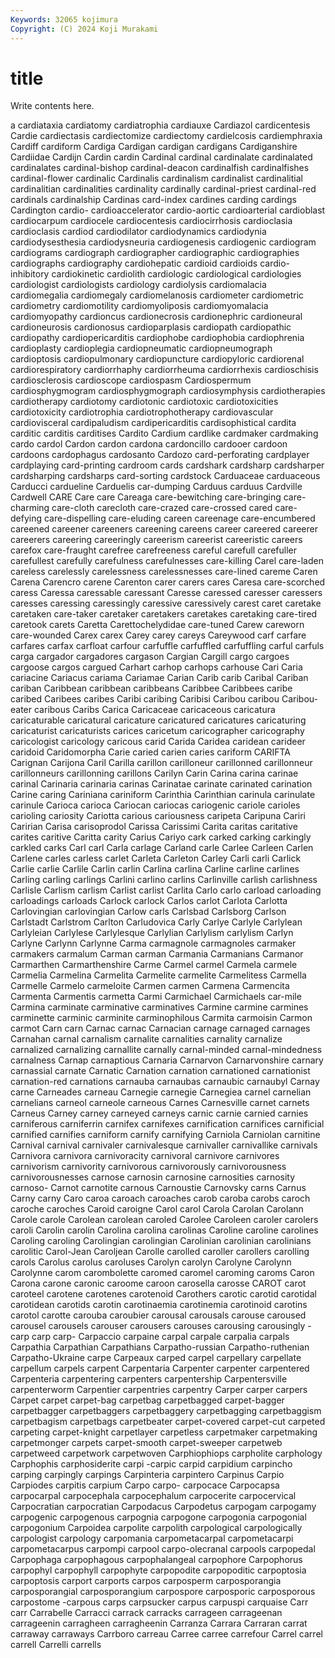 ```yaml
---
Keywords: 32065 kojimura
Copyright: (C) 2024 Koji Murakami
---
```


# title

Write contents here.



a cardiataxia cardiatomy
cardiatrophia cardiauxe Cardiazol cardicentesis Cardie cardiectasis cardiectomize cardiectomy cardielcosis cardiemphraxia
Cardiff cardiform Cardiga Cardigan cardigan cardigans Cardiganshire Cardiidae Cardijn Cardin
cardin Cardinal cardinal cardinalate cardinalated cardinalates cardinal-bishop cardinal-deacon cardinalfish cardinalfishes
cardinal-flower cardinalic Cardinalis cardinalism cardinalist cardinalitial cardinalitian cardinalities cardinality cardinally
cardinal-priest cardinal-red cardinals cardinalship Cardinas card-index cardines carding cardings Cardington
cardio- cardioaccelerator cardio-aortic cardioarterial cardioblast cardiocarpum cardiocele cardiocentesis cardiocirrhosis cardioclasia
cardioclasis cardiod cardiodilator cardiodynamics cardiodynia cardiodysesthesia cardiodysneuria cardiogenesis cardiogenic cardiogram
cardiograms cardiograph cardiographer cardiographic cardiographies cardiographs cardiography cardiohepatic cardioid cardioids
cardio-inhibitory cardiokinetic cardiolith cardiologic cardiological cardiologies cardiologist cardiologists cardiology cardiolysis
cardiomalacia cardiomegalia cardiomegaly cardiomelanosis cardiometer cardiometric cardiometry cardiomotility cardiomyoliposis cardiomyomalacia
cardiomyopathy cardioncus cardionecrosis cardionephric cardioneural cardioneurosis cardionosus cardioparplasis cardiopath cardiopathic
cardiopathy cardiopericarditis cardiophobe cardiophobia cardiophrenia cardioplasty cardioplegia cardiopneumatic cardiopneumograph cardioptosis
cardiopulmonary cardiopuncture cardiopyloric cardiorenal cardiorespiratory cardiorrhaphy cardiorrheuma cardiorrhexis cardioschisis cardiosclerosis
cardioscope cardiospasm Cardiospermum cardiosphygmogram cardiosphygmograph cardiosymphysis cardiotherapies cardiotherapy cardiotomy cardiotonic
cardiotoxic cardiotoxicities cardiotoxicity cardiotrophia cardiotrophotherapy cardiovascular cardiovisceral cardipaludism cardipericarditis cardisophistical
cardita carditic carditis carditises Cardito Cardium cardlike cardmaker cardmaking cardo
cardol Cardon cardon cardona cardoncillo cardooer cardoon cardoons cardophagus cardosanto
Cardozo card-perforating cardplayer cardplaying card-printing cardroom cards cardshark cardsharp cardsharper
cardsharping cardsharps card-sorting cardstock Carduaceae carduaceous Carducci cardueline Carduelis car-dumping
Carduus carduus Cardville Cardwell CARE Care care Careaga care-bewitching care-bringing
care-charming care-cloth carecloth care-crazed care-crossed cared care-defying care-dispelling care-eluding careen
careenage care-encumbered careened careener careeners careening careens career careered careerer
careerers careering careeringly careerism careerist careeristic careers carefox care-fraught carefree
carefreeness careful carefull carefuller carefullest carefully carefulness carefulnesses care-killing Carel
care-laden careless carelessly carelessness carelessnesses care-lined careme Caren Carena Carencro
carene Carenton carer carers cares Caresa care-scorched caress Caressa caressable
caressant Caresse caressed caresser caressers caresses caressing caressingly caressive caressively
carest caret caretake caretaken care-taker caretaker caretakers caretakes caretaking care-tired
caretook carets Caretta Carettochelydidae care-tuned Carew careworn care-wounded Carex carex
Carey carey careys Careywood carf carfare carfares carfax carfloat carfour
carfuffle carfuffled carfuffling carful carfuls carga cargador cargadores cargason Cargian
Cargill cargo cargoes cargoose cargos cargued Carhart carhop carhops carhouse
Cari Caria cariacine Cariacus cariama Cariamae Carian Carib carib Caribal
Cariban cariban Caribbean caribbean caribbeans Caribbee Caribbees caribe caribed Caribees
caribes Caribi caribing Caribisi Caribou caribou Caribou-eater caribous Caribs Carica
Caricaceae caricaceous caricatura caricaturable caricatural caricature caricatured caricatures caricaturing caricaturist
caricaturists carices caricetum caricographer caricography caricologist caricology caricous carid Carida
Caridea caridean carideer caridoid Caridomorpha Carie caried carien caries cariform
CARIFTA Carignan Carijona Caril Carilla carillon carilloneur carillonned carillonneur carillonneurs
carillonning carillons Carilyn Carin Carina carina carinae carinal Carinaria carinaria
carinas Carinatae carinate carinated carination Carine caring Cariniana cariniform Carinthia
Carinthian carinula carinulate carinule Carioca carioca Cariocan cariocas cariogenic cariole
carioles carioling cariosity Cariotta carious cariousness caripeta Caripuna Cariri Caririan
Carisa carisoprodol Carissa Carissimi Carita caritas caritative carites caritive Caritta
carity Carius Cariyo cark carked carking carkingly carkled carks Carl
carl Carla carlage Carland carle Carlee Carleen Carlen Carlene carles
carless carlet Carleta Carleton Carley Carli carli Carlick Carlie carlie
Carlile Carlin carlin Carlina carlina Carline carline carlines Carling carling
carlings Carlini carlino carlins Carlinville carlish carlishness Carlisle Carlism carlism
Carlist carlist Carlita Carlo carlo carload carloading carloadings carloads Carlock
carlock Carlos carlot Carlota Carlotta Carlovingian carlovingian Carlow carls Carlsbad
Carlsborg Carlson Carlstadt Carlstrom Carlton Carludovica Carly Carlye Carlyle Carlylean
Carlyleian Carlylese Carlylesque Carlylian Carlylism carlylism Carlyn Carlyne Carlynn Carlynne
Carma carmagnole carmagnoles carmaker carmakers carmalum Carman carman Carmania Carmanians
Carmanor Carmarthen Carmarthenshire Carme Carmel carmel Carmela carmele Carmelia Carmelina
Carmelita Carmelite carmelite Carmelitess Carmella Carmelle Carmelo carmeloite Carmen carmen
Carmena Carmencita Carmenta Carmentis carmetta Carmi Carmichael Carmichaels car-mile Carmina
carminate carminative carminatives Carmine carmine carmines carminette carminic carminite carminophilous
Carmita carmoisin Carmon carmot Carn carn Carnac carnac Carnacian carnage
carnaged carnages Carnahan carnal carnalism carnalite carnalities carnality carnalize carnalized
carnalizing carnallite carnally carnal-minded carnal-mindedness carnalness Carnap carnaptious Carnaria Carnarvon
Carnarvonshire carnary carnassial carnate Carnatic Carnation carnation carnationed carnationist carnation-red
carnations carnauba carnaubas carnaubic carnaubyl Carnay carne Carneades carneau Carnegie
carnegie Carnegiea carnel carnelian carnelians carneol carneole carneous Carnes Carnesville
carnet carnets Carneus Carney carney carneyed carneys carnic carnie carnied
carnies carniferous carniferrin carnifex carnifexes carnification carnifices carnificial carnified carnifies
carniform carnify carnifying Carniola Carniolan carnitine Carnival carnival carnivaler carnivalesque
carnivaller carnivallike carnivals Carnivora carnivora carnivoracity carnivoral carnivore carnivores carnivorism
carnivority carnivorous carnivorously carnivorousness carnivorousnesses carnose carnosin carnosine carnosities carnosity
carnoso- Carnot carnotite carnous Carnoustie Carnovsky carns Carnus Carny carny
Caro caroa caroach caroaches carob caroba carobs caroch caroche caroches
Caroid caroigne Carol carol Carola Carolan Carolann Carole carole Carolean
carolean caroled Carolee Caroleen caroler carolers caroli Carolin carolin Carolina
carolina carolinas Caroline caroline carolines Caroling caroling Carolingian carolingian Carolinian
carolinian carolinians carolitic Carol-Jean Caroljean Carolle carolled caroller carollers carolling
carols Carolus carolus caroluses Carolyn carolyn Carolyne Carolynn Carolynne carom
carombolette caromed caromel caroming caroms Caron Carona carone caronic caroome
caroon carosella carosse CAROT carot caroteel carotene carotenes carotenoid Carothers
carotic carotid carotidal carotidean carotids carotin carotinaemia carotinemia carotinoid carotins
carotol carotte carouba caroubier carousal carousals carouse caroused carousel carousels
carouser carousers carouses carousing carousingly -carp carp carp- Carpaccio carpaine
carpal carpale carpalia carpals Carpathia Carpathian Carpathians Carpatho-russian Carpatho-ruthenian Carpatho-Ukraine
carpe Carpeaux carped carpel carpellary carpellate carpellum carpels carpent Carpentaria
Carpenter carpenter carpentered Carpenteria carpentering carpenters carpentership Carpentersville carpenterworm Carpentier
carpentries carpentry Carper carper carpers Carpet carpet carpet-bag carpetbag carpetbagged
carpet-bagger carpetbagger carpetbaggers carpetbaggery carpetbagging carpetbaggism carpetbagism carpetbags carpetbeater carpet-covered
carpet-cut carpeted carpeting carpet-knight carpetlayer carpetless carpetmaker carpetmaking carpetmonger carpets
carpet-smooth carpet-sweeper carpetweb carpetweed carpetwork carpetwoven Carphiophiops carpholite carphology Carphophis
carphosiderite carpi -carpic carpid carpidium carpincho carping carpingly carpings Carpinteria
carpintero Carpinus Carpio Carpiodes carpitis carpium Carpo carpo- carpocace Carpocapsa
carpocarpal carpocephala carpocephalum carpocerite carpocervical Carpocratian carpocratian Carpodacus Carpodetus carpogam
carpogamy carpogenic carpogenous carpognia carpogone carpogonia carpogonial carpogonium Carpoidea carpolite
carpolith carpological carpologically carpologist carpology carpomania carpometacarpal carpometacarpi carpometacarpus carpompi
carpool carpo-olecranal carpools carpopedal Carpophaga carpophagous carpophalangeal carpophore Carpophorus carpophyl
carpophyll carpophyte carpopodite carpopoditic carpoptosia carpoptosis carport carports carpos carposperm
carposporangia carposporangial carposporangium carpospore carposporic carposporous carpostome -carpous carps carpsucker
carpus carpuspi carquaise Carr carr Carrabelle Carracci carrack carracks carrageen
carrageenan carrageenin carragheen carragheenin Carranza Carrara Carraran carrat carraway carraways
Carrboro carreau Carree carree carrefour Carrel carrel carrell Carrelli carrells
